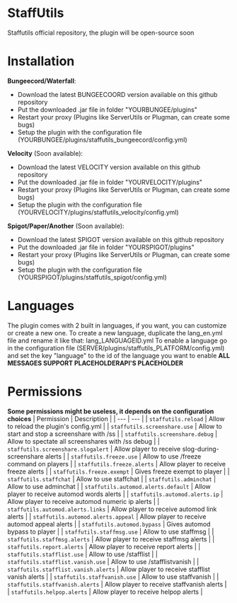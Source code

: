 # StaffUtils
Staffutils official repository, the plugin will be open-source soon

# Installation
**Bungeecord/Waterfall**:
- Download the latest BUNGEECOORD version available on this github repository
- Put the downloaded .jar file in folder "YOURBUNGEE/plugins"
- Restart your proxy (Plugins like ServerUtils or Plugman, can create some bugs)
- Setup the plugin with the configuration file (YOURBUNGEE/plugins/staffutils_bungeecord/config.yml)

**Velocity** (Soon available):
- Download the latest VELOCITY version available on this github repository
- Put the downloaded .jar file in folder "YOURVELOCITY/plugins"
- Restart your proxy (Plugins like ServerUtils or Plugman, can create some bugs)
- Setup the plugin with the configuration file (YOURVELOCITY/plugins/staffutils_velocity/config.yml)

**Spigot/Paper/Another** (Soon available):
- Download the latest SPIGOT version available on this github repository
- Put the downloaded .jar file in folder "YOURSPIGOT/plugins"
- Restart your proxy (Plugins like ServerUtils or Plugman, can create some bugs)
- Setup the plugin with the configuration file (YOURSPIGOT/plugins/staffutils_spigot/config.yml)

# Languages
The plugin comes with 2 built in languages, if you want, you can customize or create a new one. To create a new language, duplicate the lang_en.yml file and rename it like that: lang_LANGUAGEID.yml
To enable a language go in the configuration file (SERVER/plugins/staffutils_PLATFORM/config.yml) and set the key "language" to the id of the language you want to enable
**ALL MESSAGES SUPPORT PLACEHOLDERAPI'S PLACEHOLDER**

# Permissions
**Some permissions might be useless, it depends on the configuration choices**
| Permission | Description |
| --- | --- |
| `staffutils.reload` | Allow to reload the plugin's config.yml |
| `staffutils.screenshare.use` | Allow to start and stop a screenshare with /ss |
| `staffutils.screenshare.debug` | Allow to spectate all screenshares with /ss debug |
| `staffutils.screenshare.slogalert` | Allow player to receive slog-during-screenshare alerts |
| `staffutils.freeze.use` | Allow to use /freeze command on players |
| `staffutils.freeze.alerts` | Allow player to receive freeze alerts |
| `staffutils.freeze.exempt` | Gives freeze exempt to player |
| `staffutils.staffchat` | Allow to use staffchat |
| `staffutils.adminchat` | Allow to use adminchat |
| `staffutils.automod.alerts.default` | Allow player to receive automod words alerts |
| `staffutils.automod.alerts.ip` | Allow player to receive automod numeric ip alerts |
| `staffutils.automod.alerts.links` | Allow player to receive automod link alerts |
| `staffutils.automod.alerts.appeal` | Allow player to receive automod appeal alerts |
| `staffutils.automod.bypass` | Gives automod bypass to player |
| `staffutils.staffmsg.use` | Allow to use staffmsg |
| `staffutils.staffmsg.alerts` | Allow player to receive staffmsg alerts |
| `staffutils.report.alerts` | Allow player to receive report alerts |
| `staffutils.stafflist.use` | Allow to use /stafflist |
| `staffutils.stafflist.vanish.use` | Allow to use /stafflistvanish |
| `staffutils.stafflist.vanish.alerts` | Allow player to receive stafflist vanish alerts |
| `staffutils.staffvanish.use` | Allow to use staffvanish |
| `staffutils.staffvanish.alerts` | Allow player to receive staffvanish alerts |
| `staffutils.helpop.alerts` | Allow player to receive helpop alerts |

